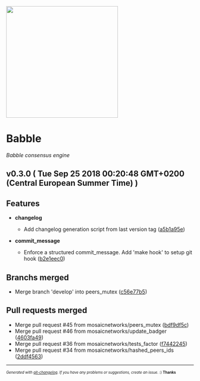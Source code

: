 <img width="300px" src="https://babbleio.readthedocs.io/en/latest/_images/babblelogo.png" />

# Babble

_Babble consensus engine_

## v0.3.0 ( Tue Sep 25 2018 00:20:48 GMT+0200 (Central European Summer Time) )


## Features

  - **changelog**
    - Add changelog generation script from last version tag
  ([a5b1a95e](https://github.com/mosaicnetworks/babble/commit/a5b1a95e8cdb4651d7e1e28cef98b81026d52ee9))

  - **commit_message**
    - Enforce a structured commit_message. Add 'make hook' to setup git hook
  ([b2e1eec0](https://github.com/mosaicnetworks/babble/commit/b2e1eec06063bb509e8c298195a1229578cab836))




## Branchs merged
  - Merge branch 'develop' into peers_mutex
  ([c56e77b5](https://github.com/mosaicnetworks/babble/commit/c56e77b57f35121b0038c16740ee6a224d83cbb6))




## Pull requests merged
  - Merge pull request #45 from mosaicnetworks/peers_mutex
  ([bdf9df5c](https://github.com/mosaicnetworks/babble/commit/bdf9df5c4ccaf3ab2f668c6ec2be18612f374a3f))
  - Merge pull request #46 from mosaicnetworks/update_badger
  ([4603fa49](https://github.com/mosaicnetworks/babble/commit/4603fa4979654c5bae7efd111f1177844a8688c4))
  - Merge pull request #36 from mosaicnetworks/tests_factor
  ([f7442245](https://github.com/mosaicnetworks/babble/commit/f7442245c417f6702f02c20464b6660ba86209da))
  - Merge pull request #34 from mosaicnetworks/hashed_peers_ids
  ([2ddf4563](https://github.com/mosaicnetworks/babble/commit/2ddf4563e7087502fd56d19db301e50fd2e9bac0))





---
<sub><sup>*Generated with [git-changelog](https://github.com/rafinskipg/git-changelog). If you have any problems or suggestions, create an issue.* :) **Thanks** </sub></sup>
